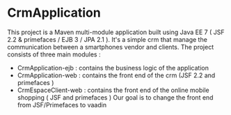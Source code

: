 CrmApplication
==============

This project is a Maven multi-module application built using Java EE 7 ( JSF 2.2 & primefaces / EJB 3 / JPA 2.1 ). It's a simple crm that manage the communication between a smartphones vendor and clients.
The project consists of three main modules :
  * CrmApplication-ejb : contains the business logic of the application
  * CrmApplication-web : contains the front end of the crm (JSF 2.2 and primefaces )
  * CrmEspaceClient-web : contains the front end of the online mobile shopping ( JSF and primefaces )
Our goal is to change the front end from JSF/Primefaces to vaadin
